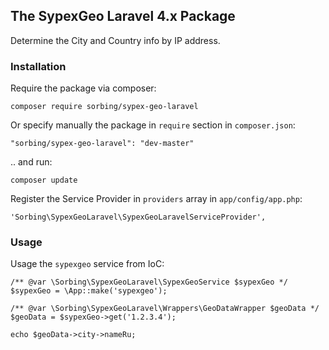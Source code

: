## The SypexGeo Laravel 4.x Package

Determine the City and Country info by IP address.

### Installation

Require the package via composer:

    composer require sorbing/sypex-geo-laravel

Or specify manually the package in `require` section in `composer.json`:

    "sorbing/sypex-geo-laravel": "dev-master"

.. and run:

    composer update

Register the Service Provider in `providers` array in `app/config/app.php`:

    'Sorbing\SypexGeoLaravel\SypexGeoLaravelServiceProvider',

### Usage

Usage the `sypexgeo` service from IoC:

    /** @var \Sorbing\SypexGeoLaravel\SypexGeoService $sypexGeo */
    $sypexGeo = \App::make('sypexgeo');
    
    /** @var \Sorbing\SypexGeoLaravel\Wrappers\GeoDataWrapper $geoData */ 
    $geoData = $sypexGeo->get('1.2.3.4');
    
    echo $geoData->city->nameRu;

